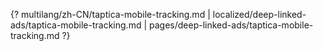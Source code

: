 {? multilang/zh-CN/taptica-mobile-tracking.md | localized/deep-linked-ads/taptica-mobile-tracking.md | pages/deep-linked-ads/taptica-mobile-tracking.md ?}
